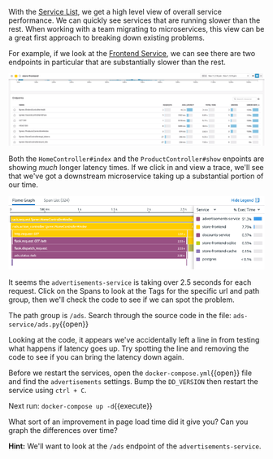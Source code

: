 With the [Service List](https://app.datadoghq.com/apm/services), we get a high level view of overall service performance. We can quickly see services that are running slower than the rest. When working with a team migrating to microservices, this view can be a great first approach to breaking down existing problems.

For example, if we look at the [Frontend Service](https://app.datadoghq.com/apm/service/store-frontend), we can see there are two endpoints in particular that are substantially slower than the rest. 

![Slow Services](./assets/bottleneck.gif)

Both the `HomeController#index` and the `ProductController#show` enpoints are showing *much* longer latency times. If we click in and view a trace, we'll see that we've got a downstream microservice taking up a substantial portion of our time.

![Flame Graph](./assets/store-frontend_flame-graph.png)

It seems the `advertisements-service` is taking over 2.5 seconds for each request. Click on the Spans to look at the Tags for the specific url and path group, then we'll check the code to see if we can spot the problem.

The path group is `/ads`. Search through the source code in the file: `ads-service/ads.py`{{open}}

Looking at the code, it appears we've accidentally left a line in from testing what happens if latency goes up. Try spotting the line and removing the code to see if you can bring the latency down again.

Before we restart the services, open the `docker-compose.yml`{{open}} file and find the `advertisements` settings. Bump the `DD_VERSION` then restart the service using  `ctrl + C`.

Next run:
`docker-compose up -d`{{execute}}

What sort of an improvement in page load time did it give you? Can you graph the differences over time?

**Hint:** We'll want to look at the `/ads` endpoint of the `advertisements-service`.
